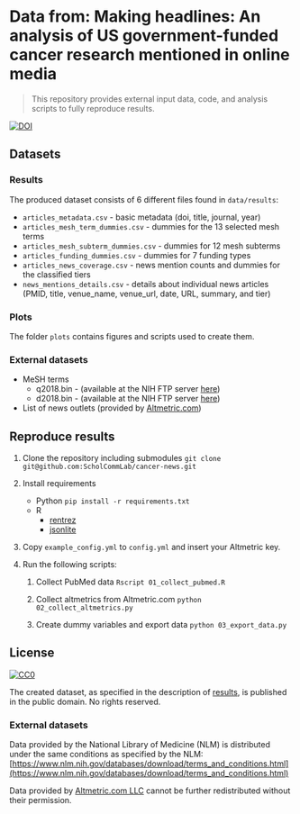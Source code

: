 # Data from: Making headlines: An analysis of US government-funded cancer research mentioned in online media

> This repository provides external input data, code, and analysis scripts to fully reproduce results.

[![DOI](https://zenodo.org/badge/108623455.svg)](https://zenodo.org/badge/latestdoi/108623455)

## Datasets

### Results

The produced dataset consists of 6 different files found in `data/results`:

- `articles_metadata.csv` - basic metadata (doi, title, journal, year)
- `articles_mesh_term_dummies.csv` - dummies for the 13 selected mesh terms
- `articles_mesh_subterm_dummies.csv` - dummies for 12 mesh subterms
- `articles_funding_dummies.csv` - dummies for 7 funding types
- `articles_news_coverage.csv` - news mention counts and dummies for the classified tiers
- `news_mentions_details.csv` - details about individual news articles (PMID, title, venue_name, venue_url, date, URL, summary, and tier)

### Plots

The folder `plots` contains figures and scripts used to create them.

### External datasets

- MeSH terms
  - q2018.bin - (available at the NIH FTP server [here](ftp://nlmpubs.nlm.nih.gov/online/mesh/MESH_FILES/asciimesh/q2018.bin))
  - d2018.bin - (available at the NIH FTP server [here](ftp://nlmpubs.nlm.nih.gov/online/mesh/MESH_FILES/asciimesh/d2018.bin))
- List of news outlets (provided by [Altmetric.com](http://altmetric.com/))

## Reproduce results

1. Clone the repository including submodules
    `git clone git@github.com:ScholCommLab/cancer-news.git`
2. Install requirements
    - Python
    `pip install -r requirements.txt`
    - R
		- [rentrez](https://cran.r-project.org/web/packages/rentrez/index.html)
		- [jsonlite](https://cran.r-project.org/web/packages/jsonlite/index.html)
3. Copy `example_config.yml` to `config.yml` and insert your Altmetric key.
4. Run the following scripts:

	1. Collect PubMed data
	`Rscript 01_collect_pubmed.R`

	1. Collect altmetrics from Altmetric.com
	`python 02_collect_altmetrics.py`

	1. Create dummy variables and export data
	```python 03_export_data.py```

## License

<p xmlns:dct="http://purl.org/dc/terms/" xmlns:vcard="http://www.w3.org/2001/vcard-rdf/3.0#">
<a rel="license" href="http://creativecommons.org/publicdomain/zero/1.0/"> <img src="http://i.creativecommons.org/p/zero/1.0/88x31.png" style="border-style: none;" alt="CC0" /></a>

The created dataset, as specified in the description of [results](#results), is published in the public domain. No rights reserved.

### External datasets

Data provided by the National Library of Medicine (NLM) is distributed under the same conditions as specified by the NLM: [https://www.nlm.nih.gov/databases/download/terms_and_conditions.html](https://www.nlm.nih.gov/databases/download/terms_and_conditions.html)

Data provided by [Altmetric.com LLC](altmetric.com) cannot be further redistributed without their permission.
